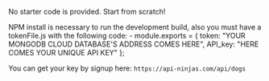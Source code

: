 No starter code is provided. Start from scratch!

NPM install is necessary to run the development build, also you must have a tokenFile.js with the following code:
    -   module.exports = {
            token: "YOUR MONGODB CLOUD DATABASE'S ADDRESS COMES HERE",
            API_key: "HERE COMES YOUR UNIQUE API KEY"
        };

You can get your key by signup here: `https://api-ninjas.com/api/dogs`
